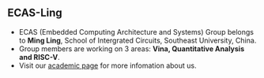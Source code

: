 ## ECAS-Ling
- ECAS (Embedded Computing Architecture and Systems) Group belongs to **Ming Ling**, School of Intergrated Circuits, Southeast University, China.    
- Group members are working on 3 areas: **Vina, Quantitative Analysis and RISC-V**.  
- Visit our [academic page](https://ecas-ling.github.io/) for more infomation about us.

<!--

**Here are some ideas to get you started:**

🙋‍♀️ A short introduction - what is your organization all about?
🌈 Contribution guidelines - how can the community get involved?
👩‍💻 Useful resources - where can the community find your docs? Is there anything else the community should know?
🍿 Fun facts - what does your team eat for breakfast?
🧙 Remember, you can do mighty things with the power of [Markdown](https://docs.github.com/github/writing-on-github/getting-started-with-writing-and-formatting-on-github/basic-writing-and-formatting-syntax)
-->
